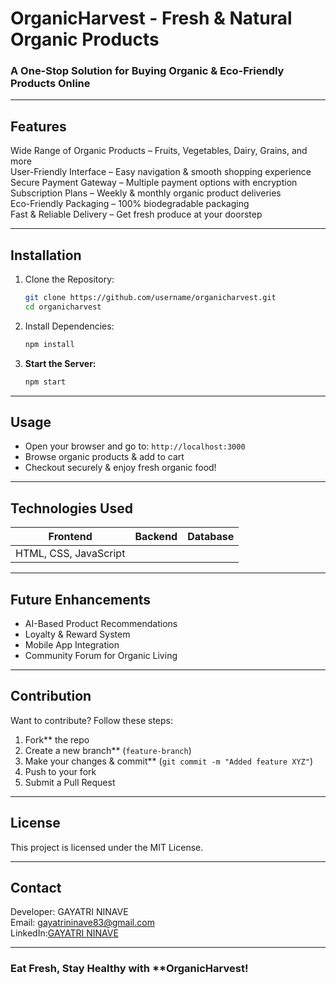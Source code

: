 # OrganicHarvest - Fresh & Natural Organic Products  

### A One-Stop Solution for Buying Organic & Eco-Friendly Products Online 

---

##  Features  
Wide Range of Organic Products – Fruits, Vegetables, Dairy, Grains, and more  
User-Friendly Interface – Easy navigation & smooth shopping experience  
Secure Payment Gateway – Multiple payment options with encryption  
Subscription Plans – Weekly & monthly organic product deliveries  
Eco-Friendly Packaging – 100% biodegradable packaging  
Fast & Reliable Delivery – Get fresh produce at your doorstep  

---

## Installation  

1. Clone the Repository: 
   ```bash
   git clone https://github.com/username/organicharvest.git
   cd organicharvest
   ```

2. Install Dependencies: 
   ```bash
   npm install
   ```

3. **Start the Server:**  
   ```bash
   npm start
   ```

---

##  Usage  

- Open your browser and go to: `http://localhost:3000`  
- Browse organic products & add to cart  
- Checkout securely & enjoy fresh organic food!  

---

## Technologies Used  

| Frontend | Backend | Database |
|-------------|------------|--------------|
| HTML, CSS, JavaScript |

---

## Future Enhancements  
- AI-Based Product Recommendations 
- Loyalty & Reward System 
- Mobile App Integration 
- Community Forum for Organic Living  

---

## Contribution  

 Want to contribute? Follow these steps:  
1. Fork** the repo  
2. Create a new branch** (`feature-branch`)  
3. Make your changes & commit** (`git commit -m "Added feature XYZ"`)  
4. Push to your fork
5. Submit a Pull Request 

---

##  License  

This project is licensed under the MIT License.  

---

##  Contact  

Developer: GAYATRI NINAVE  
Email: [gayatrininave83@gmail.com](mailto:gayatrininave83@gmail.com)  
LinkedIn:[GAYATRI NINAVE ](https://www.linkedin.com/in/gayatri-ninave-068b1728a?utm_source=share&utm_campaign=share_via&utm_content=profile&utm_medium=android_app)  

---

###  Eat Fresh, Stay Healthy with **OrganicHarvest!  
